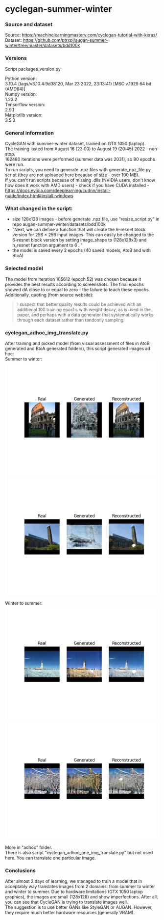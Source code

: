 # cyclegan-summer-winter

### Source and dataset
Source: https://machinelearningmastery.com/cyclegan-tutorial-with-keras/ <br>
Dataset: https://github.com/ptrxpl/augan-summer-winter/tree/master/datasets/bdd100k

### Versions
Script packages_version.py

Python version: <br>
3.10.4 (tags/v3.10.4:9d38120, Mar 23 2022, 23:13:41) [MSC v.1929 64 bit (AMD64)] <br>
Numpy version: <br>
1.23.2 <br>
Tensorflow version: <br>
2.9.1 <br>
Matplotlib version: <br>
3.5.3 <br>

### General information
CycleGAN with summer-winter dataset, trained on GTX 1050 (laptop). <br>
The training lasted from August 16 (23:00) to August 19 (20:45) 2022 - non-stop. <br>
162480 iterations were performed (summer data was 2031), so 80 epochs were run. <br>
To run scripts, you need to generate .npz files with generate_npz_file.py script (they are not uploaded here because of size - over 100 MB). <br>
If you can't run scripts because of missing .dlls (NVIDIA users, don't know how does it work with AMD users) - check if you have CUDA installed - https://docs.nvidia.com/deeplearning/cudnn/install-guide/index.html#install-windows

### What changed in the script:
- size 128x128 images - before generate .npz file, use "resize_script.py" in repo augan-summer-winter/datasets/bdd100k
- "Next, we can define a function that will create the 9-resnet block version for 256 × 256 input images. This can easily be changed to the 6-resnet block version by setting image_shape to (128x128x3) and n_resnet function argument to 6 . "
- the model is saved every 2 epochs (40 saved models, AtoB and with BtoA)

### Selected model
The model from iteration 105612 (epoch 52) was chosen because it provides the best results according to screenshots. The final epochs showed dA close to or equal to zero - the failure to teach these epochs. <br>
Additionally, quoting (from source website): <br>
> I suspect that better quality results could be achieved with an additional 100 training epochs with weight decay, as is used in the paper, and perhaps with a data generator that systematically works through each dataset rather than randomly sampling.

### cyclegan_adhoc_img_translate.py
After training and picked model (from visual assessment of files in AtoB generated and BtoA generated folders), this script generated images ad hoc:<br>
Summer to winter: <br>
![Summer to winter](https://github.com/ptrxpl/cyclegan-summer-winter/blob/main/adhoc/AtoB/5.png "Summer to winter") <br>
![Summer to winter](https://github.com/ptrxpl/cyclegan-summer-winter/blob/main/adhoc/AtoB/2.png "Summer to winter") <br>
<br>
Winter to summer: <br>
![Winter to summer](https://github.com/ptrxpl/cyclegan-summer-winter/blob/main/adhoc/BtoA/2.png "Winter to summer") <br>
![Winter to summer](https://github.com/ptrxpl/cyclegan-summer-winter/blob/main/adhoc/BtoA/4.png "Winter to summer") <br>
<br>
More in "adhoc" folder. <br>
There is also script "cyclegan_adhoc_one_img_translate.py" but not used here. You can translate one particular image. <br>

### Conclusions
After almost 2 days of learning, we managed to train a model that in acceptably way translates images from 2 domains: from summer to winter and winter to summer. Due to hardware limitations (GTX 1050 laptop graphics), the images are small (128x128) and show imperfections. After all, you can see that CycleGAN is trying to translate images well.
<br>
The suggestion is to use better GANs like StyleGAN or AUGAN. However, they require much better hardware resources (generally VRAM).
